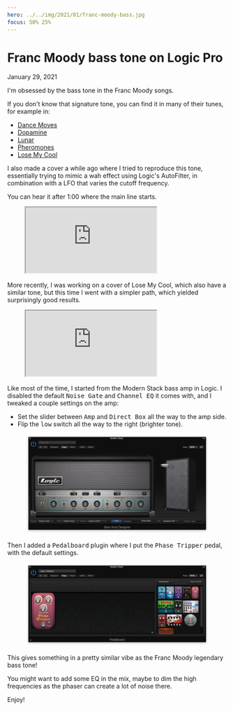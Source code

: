```yaml
---
hero: ../../img/2021/01/franc-moody-bass.jpg
focus: 50% 25%
---
```


# Franc Moody bass tone on Logic Pro
January 29, 2021

I'm obsessed by the bass tone in the Franc Moody songs.

If you don't know that signature tone, you can find it in many of their
tunes, for example in:

* [Dance Moves](https://youtu.be/IL8F6IoxgGw)
* [Dopamine](https://youtu.be/PMB9kcrA5dc)
* [Lunar](https://youtu.be/Yo1w-Oj52xc)
* [Pheromones](https://youtu.be/tkJoqlvnGCU)
* [Lose My Cool](https://youtu.be/31Vz6Hxqpf4)

I also made a cover a while ago where I tried to reproduce this tone,
essentially trying to mimic a wah effect using Logic's AutoFilter, in
combination with a LFO that varies the cutoff frequency.

You can hear it after 1:00 where the main line starts.

<figure class="video">
  <iframe src="https://www.youtube.com/embed/39W33nXh2JM" allowfullscreen></iframe>
</figure>

More recently, I was working on a cover of Lose My Cool, which also have
a similar tone, but this time I went with a simpler path, which yielded
surprisingly good results.

<figure class="video">
  <iframe src="https://www.youtube.com/embed/huOYEegVr2o" allowfullscreen></iframe>
</figure>

Like most of the time, I started from the Modern Stack bass amp in
Logic. I disabled the default <kbd>Noise Gate</kbd> and <kbd>Channel EQ</kbd>
it comes with, and I tweaked a couple settings on the amp:

* Set the slider between <kbd>Amp</kbd> and <kbd>Direct Box</kbd> all
  the way to the amp side.
* Flip the <kbd>low</kbd> switch all the way to the right (brighter tone).

<figure class="center">
  <img alt="Amp settings" src="../../img/2021/01/franc-moody-logic-amp.png">
</figure>

Then I added a <kbd>Pedalboard</kbD> plugin where I put the <kbd>Phase
Tripper</kbd> pedal, with the default settings.

<figure class="center">
  <img alt="Pedalboard settings" src="../../img/2021/01/franc-moody-logic-pedalboard.png">
</figure>

This gives something in a pretty similar vibe as the Franc Moody
legendary bass tone!

You might want to add some EQ in the mix, maybe to dim the high
frequencies as the phaser can create a lot of noise there.

Enjoy!
